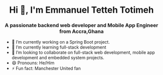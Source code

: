 <h1 align="center">Hi 👋, I'm Emmanuel Tetteh Totimeh</h1>
<h3 align="center">A passionate backend web developer and Mobile App Engineer from Accra,Ghana</h3>




- 🔭 I’m currently working on a Spring Boot project.
- 🌱 I’m currently learning full-stack development
- 👯 I’m looking to collaborate on full-stack web development, mobile app development and embedded system projects.
- 😄 Pronouns: He/Him
- ⚡ Fun fact: Manchester United fan

 <!-- 
<div style="display:flex; align-items: center; justify-content: space-between; gap: 16px;">
 <img src="https://github-readme-streak-stats.herokuapp.com/?user=Weber-droid&theme=ayu-mirage&hide_border=true"/>
  <img src="https://github-readme-stats.vercel.app/api?username=Weber-droid&show_icons=true&include_all_commits=true&theme=ayu-mirage&hide_border=true&count_private=true"/>
</div>  
 -->









